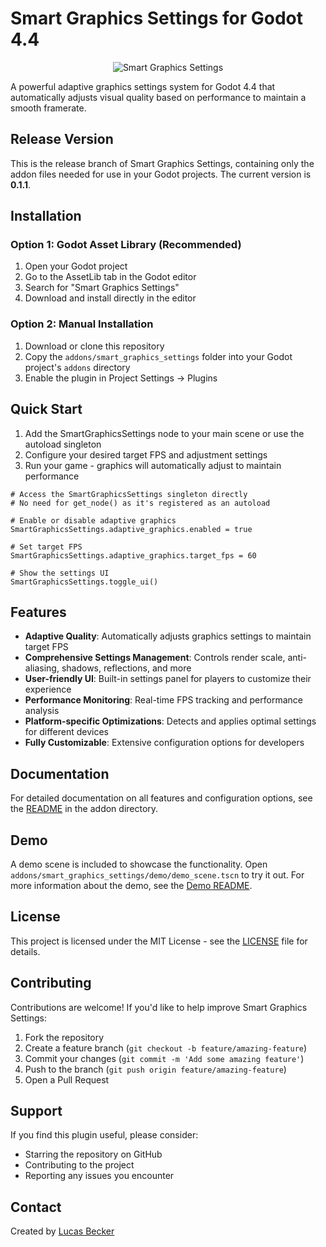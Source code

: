 # Smart Graphics Settings for Godot 4.4

<p align="center">
    <img src="addons/smart_graphics_settings/images/logo.svg" alt="Smart Graphics Settings" />
</p>

A powerful adaptive graphics settings system for Godot 4.4 that automatically adjusts visual quality based on performance to maintain a smooth framerate.

## Release Version

This is the release branch of Smart Graphics Settings, containing only the addon files needed for use in your Godot projects. The current version is **0.1.1**.

## Installation

### Option 1: Godot Asset Library (Recommended)

1. Open your Godot project
2. Go to the AssetLib tab in the Godot editor
3. Search for "Smart Graphics Settings"
4. Download and install directly in the editor

### Option 2: Manual Installation

1. Download or clone this repository
2. Copy the `addons/smart_graphics_settings` folder into your Godot project's `addons` directory
3. Enable the plugin in Project Settings → Plugins

## Quick Start

1. Add the SmartGraphicsSettings node to your main scene or use the autoload singleton
2. Configure your desired target FPS and adjustment settings
3. Run your game - graphics will automatically adjust to maintain performance

```gdscript
# Access the SmartGraphicsSettings singleton directly
# No need for get_node() as it's registered as an autoload

# Enable or disable adaptive graphics
SmartGraphicsSettings.adaptive_graphics.enabled = true

# Set target FPS
SmartGraphicsSettings.adaptive_graphics.target_fps = 60

# Show the settings UI
SmartGraphicsSettings.toggle_ui()
```

## Features

- **Adaptive Quality**: Automatically adjusts graphics settings to maintain target FPS
- **Comprehensive Settings Management**: Controls render scale, anti-aliasing, shadows, reflections, and more
- **User-friendly UI**: Built-in settings panel for players to customize their experience
- **Performance Monitoring**: Real-time FPS tracking and performance analysis
- **Platform-specific Optimizations**: Detects and applies optimal settings for different devices
- **Fully Customizable**: Extensive configuration options for developers

## Documentation

For detailed documentation on all features and configuration options, see the [README](addons/smart_graphics_settings/README.md) in the addon directory.

## Demo

A demo scene is included to showcase the functionality. Open `addons/smart_graphics_settings/demo/demo_scene.tscn` to try it out. For more information about the demo, see the [Demo README](addons/smart_graphics_settings/demo/README.md).

## License

This project is licensed under the MIT License - see the [LICENSE](addons/smart_graphics_settings/LICENSE) file for details.

## Contributing

Contributions are welcome! If you'd like to help improve Smart Graphics Settings:

1. Fork the repository
2. Create a feature branch (`git checkout -b feature/amazing-feature`)
3. Commit your changes (`git commit -m 'Add some amazing feature'`)
4. Push to the branch (`git push origin feature/amazing-feature`)
5. Open a Pull Request

## Support

If you find this plugin useful, please consider:

- Starring the repository on GitHub
- Contributing to the project
- Reporting any issues you encounter

## Contact

Created by [Lucas Becker](https://github.com/lucasbecker-dev)
